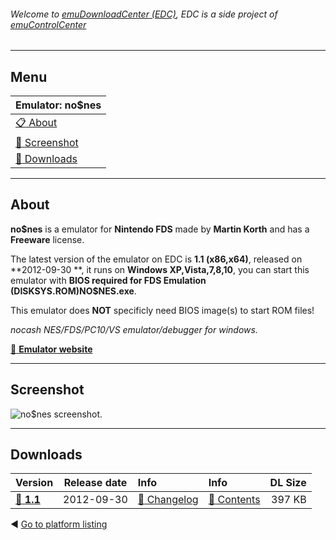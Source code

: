 ###### Welcome to [emuDownloadCenter (EDC)](https://github.com/PhoenixInteractiveNL/emuDownloadCenter/wiki/), EDC is a side project of [emuControlCenter](https://github.com/PhoenixInteractiveNL/emuControlCenter/wiki/)
***
## Menu
| **Emulator: no$nes** |
|:---------|
| [:clipboard: About](#about) |
| [:sunrise: Screenshot](#screenshot) |
| [:floppy_disk: Downloads](#downloads) |
***
## About
**no$nes** is a emulator for **Nintendo FDS** made by **Martin Korth** and has a **Freeware** license.

The latest version of the emulator on EDC is **1.1 (x86,x64)**, released on **2012-09-30 **, it runs on **Windows XP,Vista,7,8,10**, you can start this emulator with **BIOS required for FDS Emulation (DISKSYS.ROM)NO$NES.exe**.

This emulator does **NOT** specificly need BIOS image(s) to start ROM files!

_nocash NES/FDS/PC10/VS emulator/debugger for windows._

[:link: **Emulator website**](http://problemkaputt.de/index.htm)
***
## Screenshot
![](https://raw.githubusercontent.com/PhoenixInteractiveNL/emuDownloadCenter/master/hooks/nones/screen.jpg "no$nes screenshot.")
***
## Downloads
| Version  | Release date  | Info       | Info       | DL Size    |
|:---------|:-------------:|:-----------|:-----------|-----------:|
| [:floppy_disk: **1.1**](https://github.com/PhoenixInteractiveNL/edc-repo0001/raw/master/nones/1.1.7z) | 2012-09-30 | [:page_facing_up: Changelog](https://github.com/PhoenixInteractiveNL/edc-repo0001/blob/master/nones/1.1_changelog.txt) | [:mag_right: Contents](https://github.com/PhoenixInteractiveNL/edc-repo0001/blob/master/nones/1.1_contents.txt) | 397 KB |

:arrow_backward: [Go to platform listing](https://github.com/PhoenixInteractiveNL/emuDownloadCenter/wiki/EDC-Platform-List)
